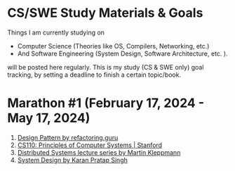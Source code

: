 # CS/SWE Study Materials & Goals
Things I am currently studying on 
* Computer Science (Theories like OS, Compilers, Networking, etc.)
* And Software Engineering (System Design, Software Architecture, etc. ).

 will be posted here regularly. This is my study (CS & SWE only) goal tracking, by setting a deadline to finish a certain topic/book.


# Marathon #1 (February 17, 2024 - May 17, 2024)

1. [Design Pattern by refactoring.guru](https://refactoring.guru/design-patterns)
2. [CS110: Principles of Computer Systems | Stanford](https://web.stanford.edu/class/cs110/)
3. [Distributed Systems lecture series by Martin Kleppmann](https://www.youtube.com/playlist?list=PLeKd45zvjcDFUEv_ohr_HdUFe97RItdiB)
4. [System Design by Karan Pratap Singh](https://github.com/karanpratapsingh/system-design)
